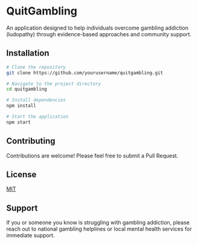 # QuitGambling

An application designed to help individuals overcome gambling addiction (ludopathy) through evidence-based approaches and community support.

## Installation

```bash
# Clone the repository
git clone https://github.com/yourusername/quitgambling.git

# Navigate to the project directory
cd quitgambling

# Install dependencies
npm install

# Start the application
npm start
```

## Contributing

Contributions are welcome! Please feel free to submit a Pull Request.

## License

[MIT](LICENSE)

## Support

If you or someone you know is struggling with gambling addiction, please reach out to national gambling helplines or local mental health services for immediate support.